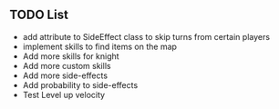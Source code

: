 ## TODO List

- add attribute to SideEffect class to skip turns from certain players
- implement skills to find items on the map
- Add more skills for knight
- Add more custom skills
- Add more side-effects
- Add probability to side-effects
- Test Level up velocity
